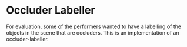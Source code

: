 
# Occluder Labeller

For evaluation, some of the performers wanted to have a labelling of
the objects in the scene that are occluders.  This is an
implementation of an occluder-labeller.

